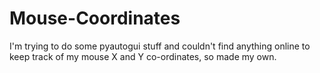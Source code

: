 # Mouse-Coordinates
I'm trying to do some pyautogui stuff and couldn't find anything online to keep track of my mouse X and Y co-ordinates, so made my own.
